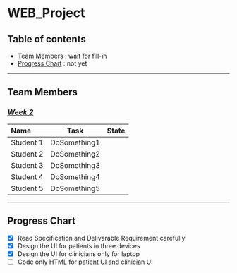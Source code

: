 # WEB_Project



## Table of contents
* [Team Members](#team-members) : wait for fill-in
* [Progress Chart](#progress-chart) : not yet
***

## Team Members
### <u>_Week 2_</u>
| Name | Task | State |
| :--- | :---: | ---: |
|Student 1 | DoSomething1 |
|Student 2 | DoSomething2 |
|Student 3 | DoSomething3 |
|Student 4 | DoSomething4 |
|Student 5 | DoSomething5 |
***

## Progress Chart
 * [x] Read Specification and Delivarable Requirement carefully
 * [x] Design the UI for patients in three devices
 * [x] Design the UI for clinicians only for laptop
 * [ ] Code only HTML for patient UI and clinician UI
